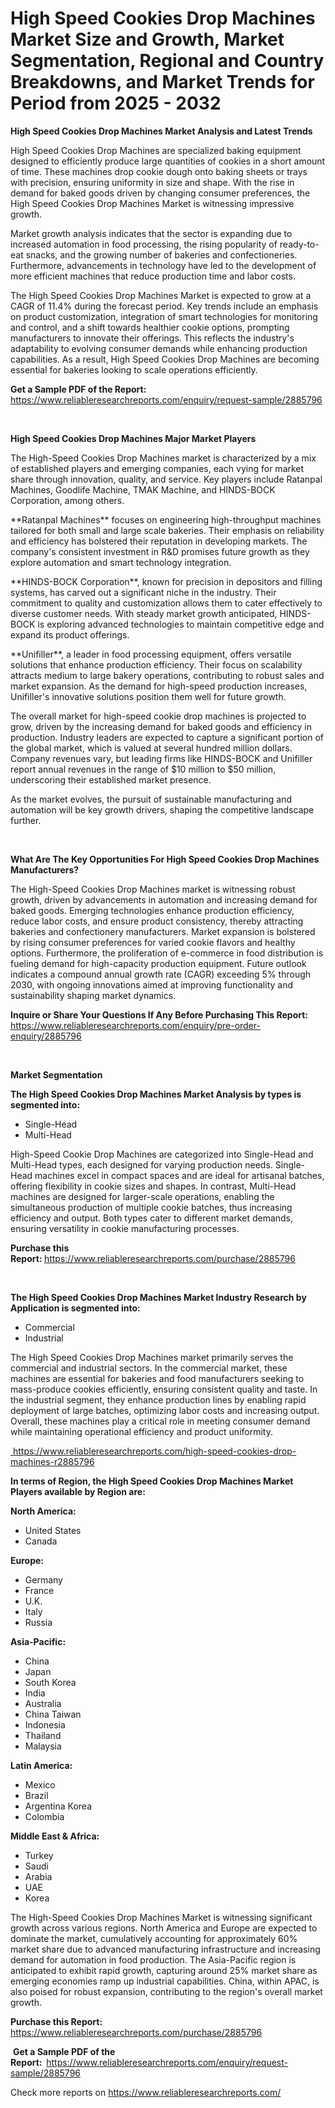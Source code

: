 <p><h1>High Speed Cookies Drop Machines Market Size and Growth, Market Segmentation, Regional and Country Breakdowns, and Market Trends for Period from 2025 -  2032</h1></p><p><strong>High Speed Cookies Drop Machines Market Analysis and Latest Trends</strong></p>
<p><p>High Speed Cookies Drop Machines are specialized baking equipment designed to efficiently produce large quantities of cookies in a short amount of time. These machines drop cookie dough onto baking sheets or trays with precision, ensuring uniformity in size and shape. With the rise in demand for baked goods driven by changing consumer preferences, the High Speed Cookies Drop Machines Market is witnessing impressive growth.</p><p>Market growth analysis indicates that the sector is expanding due to increased automation in food processing, the rising popularity of ready-to-eat snacks, and the growing number of bakeries and confectioneries. Furthermore, advancements in technology have led to the development of more efficient machines that reduce production time and labor costs.</p><p>The High Speed Cookies Drop Machines Market is expected to grow at a CAGR of 11.4% during the forecast period. Key trends include an emphasis on product customization, integration of smart technologies for monitoring and control, and a shift towards healthier cookie options, prompting manufacturers to innovate their offerings. This reflects the industry's adaptability to evolving consumer demands while enhancing production capabilities. As a result, High Speed Cookies Drop Machines are becoming essential for bakeries looking to scale operations efficiently.</p></p>
<p><strong>Get a Sample PDF of the Report:&nbsp;</strong> <a href="https://www.reliableresearchreports.com/enquiry/request-sample/2885796?utm_campaign=3007&utm_medium=2&utm_source=Github&utm_content=ia&utm_term=13032025&utm_id=high-speed-cookies-drop-machines">https://www.reliableresearchreports.com/enquiry/request-sample/2885796</a></p>
<p>&nbsp;</p>
<p><strong>High Speed Cookies Drop Machines Major Market Players</strong></p>
<p><p>The High-Speed Cookies Drop Machines market is characterized by a mix of established players and emerging companies, each vying for market share through innovation, quality, and service. Key players include Ratanpal Machines, Goodlife Machine, TMAK Machine, and HINDS-BOCK Corporation, among others.</p><p>**Ratanpal Machines** focuses on engineering high-throughput machines tailored for both small and large scale bakeries. Their emphasis on reliability and efficiency has bolstered their reputation in developing markets. The company's consistent investment in R&D promises future growth as they explore automation and smart technology integration.</p><p>**HINDS-BOCK Corporation**, known for precision in depositors and filling systems, has carved out a significant niche in the industry. Their commitment to quality and customization allows them to cater effectively to diverse customer needs. With steady market growth anticipated, HINDS-BOCK is exploring advanced technologies to maintain competitive edge and expand its product offerings.</p><p>**Unifiller**, a leader in food processing equipment, offers versatile solutions that enhance production efficiency. Their focus on scalability attracts medium to large bakery operations, contributing to robust sales and market expansion. As the demand for high-speed production increases, Unifiller's innovative solutions position them well for future growth.</p><p>The overall market for high-speed cookie drop machines is projected to grow, driven by the increasing demand for baked goods and efficiency in production. Industry leaders are expected to capture a significant portion of the global market, which is valued at several hundred million dollars. Company revenues vary, but leading firms like HINDS-BOCK and Unifiller report annual revenues in the range of $10 million to $50 million, underscoring their established market presence. </p><p>As the market evolves, the pursuit of sustainable manufacturing and automation will be key growth drivers, shaping the competitive landscape further.</p></p>
<p>&nbsp;</p>
<p><strong>What Are The Key Opportunities For High Speed Cookies Drop Machines Manufacturers?</strong></p>
<p><p>The High-Speed Cookies Drop Machines market is witnessing robust growth, driven by advancements in automation and increasing demand for baked goods. Emerging technologies enhance production efficiency, reduce labor costs, and ensure product consistency, thereby attracting bakeries and confectionery manufacturers. Market expansion is bolstered by rising consumer preferences for varied cookie flavors and healthy options. Furthermore, the proliferation of e-commerce in food distribution is fueling demand for high-capacity production equipment. Future outlook indicates a compound annual growth rate (CAGR) exceeding 5% through 2030, with ongoing innovations aimed at improving functionality and sustainability shaping market dynamics.</p></p>
<p><strong>Inquire or Share Your Questions If Any Before Purchasing This Report:</strong> <a href="https://www.reliableresearchreports.com/enquiry/pre-order-enquiry/2885796?utm_campaign=3007&utm_medium=2&utm_source=Github&utm_content=ia&utm_term=13032025&utm_id=high-speed-cookies-drop-machines">https://www.reliableresearchreports.com/enquiry/pre-order-enquiry/2885796</a></p>
<p>&nbsp;</p>
<p><strong>Market Segmentation</strong></p>
<p><strong>The High Speed Cookies Drop Machines Market Analysis by types is segmented into:</strong></p>
<p><ul><li>Single-Head</li><li>Multi-Head</li></ul></p>
<p><p>High-Speed Cookie Drop Machines are categorized into Single-Head and Multi-Head types, each designed for varying production needs. Single-Head machines excel in compact spaces and are ideal for artisanal batches, offering flexibility in cookie sizes and shapes. In contrast, Multi-Head machines are designed for larger-scale operations, enabling the simultaneous production of multiple cookie batches, thus increasing efficiency and output. Both types cater to different market demands, ensuring versatility in cookie manufacturing processes.</p></p>
<p><strong>Purchase this Report:&nbsp;</strong><a href="https://www.reliableresearchreports.com/purchase/2885796?utm_campaign=3007&utm_medium=2&utm_source=Github&utm_content=ia&utm_term=13032025&utm_id=high-speed-cookies-drop-machines">https://www.reliableresearchreports.com/purchase/2885796</a></p>
<p>&nbsp;</p>
<p><strong>The High Speed Cookies Drop Machines Market Industry Research by Application is segmented into:</strong></p>
<p><ul><li>Commercial</li><li>Industrial</li></ul></p>
<p><p>The High Speed Cookies Drop Machines market primarily serves the commercial and industrial sectors. In the commercial market, these machines are essential for bakeries and food manufacturers seeking to mass-produce cookies efficiently, ensuring consistent quality and taste. In the industrial segment, they enhance production lines by enabling rapid deployment of large batches, optimizing labor costs and increasing output. Overall, these machines play a critical role in meeting consumer demand while maintaining operational efficiency and product uniformity.</p></p>
<p><a href="https://www.reliableresearchreports.com/high-speed-cookies-drop-machines-r2885796?utm_campaign=3007&utm_medium=2&utm_source=Github&utm_content=ia&utm_term=13032025&utm_id=high-speed-cookies-drop-machines">&nbsp;https://www.reliableresearchreports.com/high-speed-cookies-drop-machines-r2885796</a></p>
<p><strong>In terms of Region, the High Speed Cookies Drop Machines Market Players available by Region are:</strong></p>
<p>
    <p> <strong> North America: </strong>
        <ul>
            <li>United States</li>
            <li>Canada</li>
        </ul>
        </p> 
    <p> <strong> Europe: </strong>
        <ul>
            <li>Germany</li>
            <li>France</li>
            <li>U.K.</li>
            <li>Italy</li>
            <li>Russia</li>
        </ul>
        </p> 
    <p> <strong> Asia-Pacific: </strong>
        <ul>
            <li>China</li>
            <li>Japan</li>
            <li>South Korea</li>
            <li>India</li>
            <li>Australia</li>
            <li>China Taiwan</li>
            <li>Indonesia</li>
            <li>Thailand</li>
            <li>Malaysia</li>
        </ul>
        </p> 
    <p> <strong> Latin America: </strong>
        <ul>
            <li>Mexico</li>
            <li>Brazil</li>
            <li>Argentina Korea</li>
            <li>Colombia</li>
        </ul>
        </p> 
    <p> <strong> Middle East & Africa: </strong>
        <ul>
            <li>Turkey</li>
            <li>Saudi</li>
            <li>Arabia</li>
            <li>UAE</li>
            <li>Korea</li>
        </ul>
    </p>
    </p>
<p><p>The High-Speed Cookies Drop Machines Market is witnessing significant growth across various regions. North America and Europe are expected to dominate the market, cumulatively accounting for approximately 60% market share due to advanced manufacturing infrastructure and increasing demand for automation in food production. The Asia-Pacific region is anticipated to exhibit rapid growth, capturing around 25% market share as emerging economies ramp up industrial capabilities. China, within APAC, is also poised for robust expansion, contributing to the region's overall market growth.</p></p>
<p><strong>Purchase this Report: </strong><a href="https://www.reliableresearchreports.com/purchase/2885796?utm_campaign=3007&utm_medium=2&utm_source=Github&utm_content=ia&utm_term=13032025&utm_id=high-speed-cookies-drop-machines">https://www.reliableresearchreports.com/purchase/2885796</a></p>
<p>&nbsp;<strong>Get a Sample PDF of the Report:&nbsp;&nbsp;</strong><a href="https://www.reliableresearchreports.com/enquiry/request-sample/2885796?utm_campaign=3007&utm_medium=2&utm_source=Github&utm_content=ia&utm_term=13032025&utm_id=high-speed-cookies-drop-machines">https://www.reliableresearchreports.com/enquiry/request-sample/2885796</a></p>
<p><strong></strong></p>
<p>Check more reports on <a href="https://www.reliableresearchreports.com/?utm_campaign=3007&utm_medium=2&utm_source=Github&utm_content=ia&utm_term=13032025&utm_id=high-speed-cookies-drop-machines">https://www.reliableresearchreports.com/</a></p>